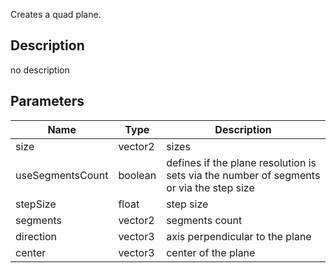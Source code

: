 Creates a quad plane.



## Description
no description
## Parameters

<table>
<thead>
	<tr>
		<th>Name</th>
		<th>Type</th>
		<th>Description</th>
	</tr>
</thead>
<tr>
	<td>size</td>
	<td><div class='bg-teal-800 px-2 py-px text-white rounded-sm'>vector2</div></td>
	<td>sizes</td>
</tr>
<tr>
	<td>useSegmentsCount</td>
	<td><div class='bg-emerald-800 px-2 py-px text-white rounded-sm'>boolean</div></td>
	<td>defines if the plane resolution is sets via the number of segments or via the step size</td>
</tr>
<tr>
	<td>stepSize</td>
	<td><div class='bg-yellow-800 px-2 py-px text-white rounded-sm'>float</div></td>
	<td>step size</td>
</tr>
<tr>
	<td>segments</td>
	<td><div class='bg-teal-800 px-2 py-px text-white rounded-sm'>vector2</div></td>
	<td>segments count</td>
</tr>
<tr>
	<td>direction</td>
	<td><div class='bg-blue-800 px-2 py-px text-white rounded-sm'>vector3</div></td>
	<td>axis perpendicular to the plane</td>
</tr>
<tr>
	<td>center</td>
	<td><div class='bg-blue-800 px-2 py-px text-white rounded-sm'>vector3</div></td>
	<td>center of the plane</td>
</tr>
</table>